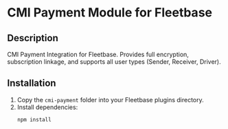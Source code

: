 # CMI Payment Module for Fleetbase

## Description
CMI Payment Integration for Fleetbase. Provides full encryption, subscription linkage, and supports all user types (Sender, Receiver, Driver).

## Installation
1. Copy the `cmi-payment` folder into your Fleetbase plugins directory.
2. Install dependencies:
   ```bash
   npm install
